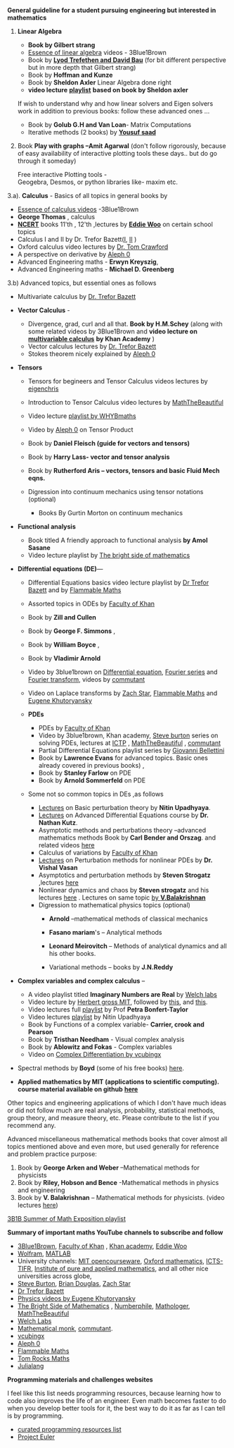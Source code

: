 **General guideline for a student pursuing engineering but interested in mathematics**

1. **Linear Algebra** 

   - **Book by Gilbert strang**
   - [Essence of linear algebra](https://www.youtube.com/playlist?list=PL0-GT3co4r2y2YErbmuJw2L5tW4Ew2O5B) videos - 3Blue1Brown
   - Book by **[Lyod Trefethen and David Bau](http://people.maths.ox.ac.uk/~trefethen/text.html)** (for bit different perspective but in more depth that Gilbert strang)
   - Book by **Hoffman and Kunze**
   - Book by **Sheldon Axler** Linear Algebra done right
   - **video lecture** [**playlist**](https://www.youtube.com/playlist?list=PLGAnmvB9m7zOBVCZBUUmSinFV0wEir2Vw) **based on book by Sheldon axler**

    If wish to understand why and how linear solvers and Eigen solvers work in addition to previous books: follow these advanced ones …

    - Book by **Golub G.H and Van Loan**- Matrix Computations
    - Iterative methods (2 books) by [**Yousuf saad**](https://www-users.cs.umn.edu/~saad/)

2. Book **Play with graphs –Amit Agarwal** (don&#39;t follow rigorously, because of easy availability of interactive plotting tools these days.. but do go through it someday)

    Free interactive Plotting tools -  
     Geogebra, Desmos, or python libraries like- maxim etc.

3.a). **Calculus** - Basics  of all topics in general books by
   - [Essence of calculus videos](https://www.youtube.com/playlist?list=PLZHQObOWTQDMsr9K-rj53DwVRMYO3t5Yr)   -3Blue1Brown
   - **George Thomas** , calculus
   - [**NCERT**](https://ncert.nic.in/textbook.php) books 11'th , 12'th ,lectures by [**Eddie Woo**](https://www.youtube.com/user/misterwootube/playlists) on certain school topics
   - Calculus I and II by Dr. Trefor Bazett([I](https://www.youtube.com/playlist?list=PLHXZ9OQGMqxfT9RMcReZ4WcoVILP4k6-m), [II](https://www.youtube.com/playlist?list=PLHXZ9OQGMqxc4ySKTIW19TLrT91Ik9M4n) )
   - Oxford calculus video lectures by [Dr. Tom Crawford](https://www.youtube.com/playlist?list=PLMCRxGutHqflZoTY8JCm1GRzCdGXvZ3_S)
   - A perspective on derivative by [Aleph 0](https://www.youtube.com/watch?v=2ptFnIj71SM)
   - Advanced Engineering maths -    **Erwyn Kreyszig**,
   - Advanced Engineering maths -  **Michael D. Greenberg**

3.b) Advanced topics, but essential ones as follows

- Multivariate calculus by [Dr. Trefor Bazett](https://www.youtube.com/playlist?list=PLHXZ9OQGMqxc_CvEy7xBKRQr6I214QJcd)

- **Vector Calculus** -

  - Divergence, grad, curl and all that. **Book by H.M.Schey** (along with some related videos by 3Blue1Brown and **video lecture on** [**multivariable calculus**](https://www.youtube.com/playlist?list=PLSQl0a2vh4HC5feHa6Rc5c0wbRTx56nF7) **by Khan Academy** )
  - Vector calculus lectures by [Dr. Trefor Bazett](https://www.youtube.com/playlist?list=PLHXZ9OQGMqxfW0GMqeUE1bLKaYor6kbHa)
  - Stokes theorem nicely explained by [Aleph 0](https://www.youtube.com/watch?v=1lGM5DEdMaw&t=40s)
- **Tensors**
  
  - Tensors for begineers and Tensor Calculus videos lectures by [eigenchris](https://www.youtube.com/user/eigenchris/playlists)
  - Introduction to Tensor Calculus video lectures by [MathTheBeautiful](https://www.youtube.com/playlist?list=PLlXfTHzgMRULkodlIEqfgTS-H1AY_bNtq)
  - Video lecture [playlist by WHYBmaths](https://www.youtube.com/playlist?list=PLxBAVPVHJPcrp0zSqnBcGNHx-OzIWg7A2)
  - Video by [Aleph 0](https://www.youtube.com/watch?v=q9bzrCKgax0&t=114s) on Tensor Product
  - Book by **Daniel Fleisch (guide for vectors and tensors)**
  - Book by **Harry Lass- vector and tensor analysis**
  - Book by **Rutherford Aris – vectors, tensors and basic Fluid Mech eqns.**
  - Digression into continuum mechanics using tensor notations (optional)

      - Books By Gurtin Morton on continuum mechanics
      
- **Functional analysis**
  - Book titled A friendly approach to functional analysis **by Amol Sasane**
  - Video lecture playlist by [The bright side of mathematics](https://www.youtube.com/playlist?list=PLBh2i93oe2qsGKDOsuVVw-OCAfprrnGfr)
- **Differential equations (DE)**—
  
  - Differential Equations basics video lecture playlist by [Dr Trefor Bazett](https://www.youtube.com/playlist?list=PLHXZ9OQGMqxcJXnLr08cyNaup4RDsbAl1) and by [Flammable Maths](https://www.youtube.com/playlist?list=PLN2B6ZNu6xmfHcoZEZIBA2aX5v6dokW5h)
  - Assorted topics in ODEs by [Faculty of Khan](https://www.youtube.com/playlist?list=PLdgVBOaXkb9ATVsK2Q84ghjBgIk5faHNc) 
  - Book by **Zill and Cullen**
  - Book by **George F. Simmons** ,
  - Book by **William Boyce** ,
  - Book by **Vladimir Arnold**
  - Video by 3blue1brown on [Differential equation](https://www.youtube.com/watch?v=p_di4Zn4wz4&t=1s), [Fourier series](https://www.youtube.com/watch?v=r6sGWTCMz2k) and [Fourier transform](https://www.youtube.com/watch?v=spUNpyF58BY), videos by [commutant](https://www.youtube.com/playlist?list=PLwIFHT1FWIUJYuP5y6YEM4WWrY4kEmIuS)
  - Video on Laplace transforms by [Zach Star](https://www.youtube.com/watch?v=n2y7n6jw5d0), [Flammable Maths](https://www.youtube.com/playlist?list=PLN2B6ZNu6xmfaT2IBigUylhfpFFA1L8Mp) and [Eugene Khutoryansky](https://www.youtube.com/watch?v=6MXMDrs6ZmA)
  - **PDEs**
    
    - PDEs by [Faculty of Khan](https://www.youtube.com/playlist?list=PLdgVBOaXkb9Ab7UM8sCfQWgdbzxkXTNVD)
    - Video by 3blue1brown, Khan academy, [Steve burton](https://www.youtube.com/channel/UCm5mt-A4w61lknZ9lCsZtBw/playlists) series on solving PDEs, lectures at [ICTP](https://www.youtube.com/playlist?list=PLLq_gUfXAnkkvL_UoCGivS0wOYhwCtczI) , [MathTheBeautiful](https://www.youtube.com/playlist?list=PLlXfTHzgMRUK56vbQgzCVM9vxjKxc8DCr) , [commutant](https://www.youtube.com/playlist?list=PLF6061160B55B0203)
    - Partial Differential Equations playlist  series by [Giovanni Bellettini](https://www.youtube.com/playlist?list=PLLq_gUfXAnkkvL_UoCGivS0wOYhwCtczI)
    - Book by **Lawrence Evans** for advanced topics. Basic ones already covered in previous books) ,
    - Book by **Stanley Farlow** on PDE
    - Book by **Arnold Sommerfeld** on PDE
  - Some not so common topics in DEs ,as follows

      - [Lectures](https://www.youtube.com/playlist?list=PLjJ7kkgUwlXNPU_zmD8zW-FOAs5irGgy_) on Basic perturbation theory by **Nitin Upadhyaya**.
      - [Lectures](https://www.youtube.com/channel/UCoUOaSVYkTV6W4uLvxvgiFA/videos) on Advanced Differential Equations course by **Dr. Nathan Kutz**.
      - Asymptotic methods and perturbations theory –advanced mathematics methods Book by **Carl Bender and Orszag**. and related videos [here](https://www.youtube.com/playlist?list=PL_LAJKOptm3ZWZHVNr8FmMzsWgb989ltu)
      - Calculus of variations by [Faculty of Khan](https://www.youtube.com/playlist?list=PLdgVBOaXkb9CD8igcUr9Fmn5WXLpE8ZE_)
      - [Lectures](https://www.youtube.com/user/ICTStalks/search?query=perturbation%20methods%20for%20nonlinear%20PDEs) on Perturbation methods for nonlinear PDEs by **Dr. Vishal Vasan**
      - Asymptotics and perturbation methods by **Steven Strogatz** ,lectures [here](https://www.youtube.com/playlist?list=PL5EH0ZJ7V0jV7kMYvPcZ7F9oaf_YAlfbI)
      - Nonlinear dynamics and chaos by **Steven strogatz** and his lectures [here](https://www.youtube.com/playlist?list=PLbN57C5Zdl6j_qJA-pARJnKsmROzPnO9V) . Lectures on same topic [by **V.Balakrishnan**](https://www.youtube.com/playlist?list=PLbMVogVj5nJQKk1E7OUQs_TcW_zQoaO4t)
      - Digression to mathematical physics topics (optional)
        - **Arnold** –mathematical methods of classical mechanics
        - **Fasano mariam**&#39;s – Analytical methods
        - **Leonard Meirovitch** –
            Methods of analytical dynamics and all his other books.

        - Variational methods – books by **J.N.Reddy**
        
- **Complex variables and complex calculus** –
  - A video playlist titled **Imaginary Numbers are Real** by [Welch labs](https://www.youtube.com/playlist?list=PLiaHhY2iBX9g6KIvZ_703G3KJXapKkNaF)
  - Video lecture by [Herbert gross MIT](https://www.youtube.com/playlist?list=PLD971E94905A70448), followed by [this](https://www.youtube.com/playlist?list=PLzUP4YyNI683Nfm_X70P11m9q0IXstw7p), and [this](https://www.youtube.com/playlist?list=PLdgVBOaXkb9CNMqbsL9GTWwU542DiRrPB).
  - Video lectures full [playlist](https://www.youtube.com/playlist?list=PL_onPhFCkVQjdQTbG0eQk42eH0RaBoYJf) by Prof **Petra Bonfert-Taylor**
  - Video lectures [playlist](https://www.youtube.com/playlist?list=PLjJ7kkgUwlXPflA-3gSzQWp8OgeI1LJVC) by Nitin Upadhyaya
  - Book by Functions of a complex variable- **Carrier, crook and Pearson**
  - Book by **Tristhan Needham** - Visual complex analysis
  - Book by **Ablowitz and Fokas** - Complex variables
  - Video on [Complex Differentiation by vcubingx](https://www.youtube.com/watch?v=0CHZMY02Dhk&t=7s)
- Spectral methods by **Boyd** (some of his free books) [here](http://www-personal.umich.edu/~jpboyd/).

- **Applied mathematics by MIT (applications to scientific computing). course material available on github** [**here**](https://github.com/mitmath)

Other topics and engineering applications of which I don&#39;t have much ideas or did not follow much are real analysis, probability, statistical methods, group theory, and measure theory, etc. Please contribute to the list if you recommend any.

Advanced miscellaneous mathematical methods books that cover almost all topics mentioned above and even more, but used generally for reference and problem practice purpose:

1. Book by **George Arken and Weber** –Mathematical methods for physicists
2. Book by **Riley, Hobson and Bence** -Mathematical methods in physics and engineering
3. Book by **V. Balakrishnan** – Mathematical methods for physicists. (video lectures [here](https://www.youtube.com/playlist?list=PLbMVogVj5nJRhl_6TUGChpnt2Lg0AZvZu))

[3B1B Summer of Math Exposition playlist](https://www.youtube.com/playlist?list=PLOL6_MKUNdj6FpTN7uXP2QStapHtuA2iJ)

**Summary of important maths YouTube channels to subscribe and follow**

- [3Blue1Brown](https://www.youtube.com/channel/UCYO_jab_esuFRV4b17AJtAw), [Faculty of Khan](https://www.youtube.com/c/FacultyofKhan) , [Khan academy](https://www.youtube.com/c/khanacademy/playlists?view=50&sort=dd&shelf_id=6), [Eddie Woo](https://www.youtube.com/c/misterwootube)
- [Wolfram](https://www.youtube.com/user/WolframResearch), [MATLAB](https://www.youtube.com/user/MATLAB)
- University channels: [MIT opencourseware](https://www.youtube.com/results?search_query=mit+opencourseware+mathematics), [Oxford mathematics](https://www.youtube.com/c/OxfordMathematics), [ICTS-TIFR](https://www.youtube.com/user/ICTStalks/playlists), [Institute of pure and applied mathematics](https://www.youtube.com/c/IPAMUCLA/playlists), and all other nice universities across globe,
- [Steve Burton](https://www.youtube.com/c/Eigensteve/playlists), [Brian Douglas](https://www.youtube.com/user/ControlLectures/playlists), [Zach Star](https://www.youtube.com/playlist?list=PLi5WqFHu_OJNN-2rHmEOy7NZRNQ43qOuq)
- [Dr Trefor Bazett](https://www.youtube.com/c/DrTreforBazett/playlists)
- [Physics videos by Eugene Khutoryansky](https://www.youtube.com/user/EugeneKhutoryansky/playlists)
- [The Bright Side of Mathematics](https://www.youtube.com/c/brightsideofmaths/playlists) , [Numberphile](https://www.youtube.com/user/numberphile/playlists), [Mathologer](https://www.youtube.com/c/Mathologer/playlists), [MathTheBeautiful](https://www.youtube.com/c/MathTheBeautiful/playlists)
- [Welch Labs](https://www.youtube.com/c/WelchLabsVideo/playlists)
- [Mathematical monk](https://www.youtube.com/user/mathematicalmonk/playlists), [commutant](https://www.youtube.com/user/commutant/playlists).
- [vcubingx](https://www.youtube.com/c/VCubingX/playlists)
- [Aleph 0](https://www.youtube.com/c/Aleph0/playlists)
- [Flammable Maths](https://www.youtube.com/c/papaflammy/playlists)
- [Tom Rocks Maths](https://www.youtube.com/c/TomRocksMaths/playlists)
- [Julialang](https://www.youtube.com/c/TheJuliaLanguage)

**Programming materials and challenges websites**

I feel like this list needs programming resources, because learning how to code also improves the life of an engineer. Even math becomes faster to do when you develop better tools for it, the best way to do it as far as I can tell is by programming.
- [curated programming resources list](https://github.com/Michael0x2a/curated-programming-resources)
- [Project Euler](https://projecteuler.net/)
